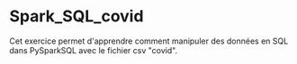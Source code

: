 # Spark_SQL_covid

Cet exercice permet d'apprendre comment manipuler des données en SQL dans PySparkSQL avec le fichier csv "covid".
